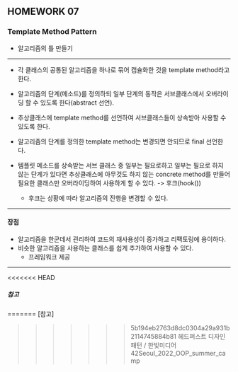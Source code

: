 ## HOMEWORK 07
### Template Method Pattern
- 알고리즘의 틀 만들기 

---
- 각 클래스의 공통된 알고리즘을 하나로 묶어 캡슐화한 것을 template method라고 한다. 
- 알고리즘의 단계(메소드)를 정의하되 일부 단계의 동작은 서브클래스에서 오버라이딩 할 수 있도록 한다(abstract 선언).

- 추상클래스에 template method를 선언하여 서브클래스들이 상속받아 사용할 수 있도록 한다. 
- 알고리즘의 단계를 정의한 template method는 변경되면 안되므로 final 선언한다. 

- 템플릿 메소드를 상속받는 서브 클래스 중 일부는 필요로하고 일부는 필요로 하지 않는 단계가 있다면 추상클래스에 아무것도 하지 않는 concrete method를 만들어 필요한 클래스만 오버라이딩하여 사용하게 할 수 있다. -> 후크(hook())
	- 후크는 상황에 따라 알고리즘의 진행을 변경할 수 있다. 

---

#### 장점
- 알고리즘을 한군데서 괸리하여 코드의 재사용성이 증가하고 리팩토링에 용이하다. 
- 비슷한 알고리즘을 사용하는 클래스를 쉽게 추가하여 사용할 수 있다. 
	- 프레임워크 제공



---
<<<<<<< HEAD
##### 참고

=======
[참고]
>>>>>>> 5b194eb2763d8dc0304a29a931b2114745884b81
헤드퍼스트 디자인패턴 / 한빛미디어 
42Seoul_2022_OOP_summer_camp 
